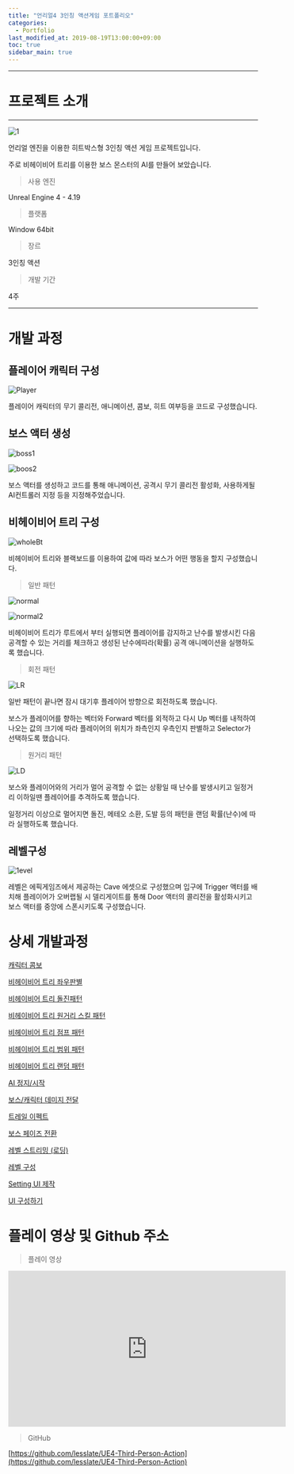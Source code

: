 ```yaml
---
title: "언리얼4 3인칭 액션게임 포트폴리오"
categories: 
  - Portfolio
last_modified_at: 2019-08-19T13:00:00+09:00
toc: true
sidebar_main: true
---
```



***

# 프로젝트 소개

***

![1](https://github.com/lesslate/lesslate.github.io/blob/master/assets/img/Portfolio/RaidPort/intro.png?raw=true)

언리얼 엔진을 이용한 히트박스형 3인칭 액션 게임 프로젝트입니다.

주로 비헤이비어 트리를 이용한 보스 몬스터의 AI를 만들어 보았습니다.

> 사용 엔진

Unreal Engine 4 - 4.19

> 플랫폼

Window 64bit

> 장르 

3인칭 액션


> 개발 기간

4주

***

# 개발 과정

## 플레이어 캐릭터 구성

![Player](https://github.com/lesslate/lesslate.github.io/blob/master/assets/img/Portfolio/RaidPort/player.png?raw=true)

플레이어 캐릭터의 무기 콜리전, 애니메이션, 콤보, 히트 여부등을 코드로 구성했습니다.  


## 보스 액터 생성

![boss1](https://github.com/lesslate/lesslate.github.io/blob/master/assets/img/Portfolio/RaidPort/boos.png?raw=true)

![boos2](https://github.com/lesslate/lesslate.github.io/blob/master/assets/img/Portfolio/RaidPort/boss2.png?raw=true)


보스 액터를 생성하고 코드를 통해 애니메이션, 공격시 무기 콜리전 활성화, 사용하게될 AI컨트롤러 지정 등을 지정해주었습니다.  


## 비헤이비어 트리 구성

![wholeBt](https://github.com/lesslate/lesslate.github.io/blob/master/assets/img/Portfolio/RaidPort/wholeBT.png?raw=true)

비헤이비어 트리와 블랙보드를 이용하여 값에 따라 보스가 어떤 행동을 할지 구성했습니다. 

> 일반 패턴

![normal](https://github.com/lesslate/lesslate.github.io/blob/master/assets/img/Portfolio/RaidPort/normal.png?raw=true)

![normal2](https://github.com/lesslate/lesslate.github.io/blob/master/assets/img/Portfolio/RaidPort/normal2.png?raw=true)

비헤이비어 트리가 루트에서 부터 실행되면 플레이어를 감지하고 난수를 발생시킨 다음 공격할 수 있는 거리를 체크하고 생성된 난수에따라(확률) 공격 애니메이션을 실행하도록 했습니다.

> 회전 패턴

![LR](https://github.com/lesslate/lesslate.github.io/blob/master/assets/img/Portfolio/RaidPort/leftright.png?raw=true)

일반 패턴이 끝나면 잠시 대기후 플레이어 방향으로 회전하도록 했습니다.


보스가 플레이어를 향하는 벡터와 Forward 벡터를 외적하고 다시 Up 벡터를 내적하여 나오는 값의 크기에 따라 플레이어의 위치가 좌측인지 우측인지 판별하고 Selector가 선택하도록 했습니다.


> 원거리 패턴

![LD](https://github.com/lesslate/lesslate.github.io/blob/master/assets/img/Portfolio/RaidPort/LD.png?raw=true)

보스와 플레이어와의 거리가 멀어 공격할 수 없는 상황일 때 난수를 발생시키고 일정거리 이하일땐 플레이어를 추격하도록 했습니다.

일정거리 이상으로 멀어지면 돌진, 메테오 소환, 도발 등의 패턴을 랜덤 확률(난수)에 따라 실행하도록 했습니다.


## 레벨구성

![1evel](https://github.com/lesslate/lesslate.github.io/blob/master/assets/img/Portfolio/RaidPort/level.png?raw=true)

레벨은 에픽게임즈에서 제공하는 Cave 에셋으로 구성했으며 입구에 Trigger 액터를 배치해 플레이어가 오버랩될 시 델리게이트를 통해 Door 액터의 콜리전을 활성화시키고 보스 액터를 중앙에 스폰시키도록 구성했습니다.  


# 상세 개발과정

[캐릭터 콤보](https://lesslate.github.io/unreal4/%EC%96%B8%EB%A6%AC%EC%96%BC4-C++-%EB%A9%80%ED%8B%B0%ED%94%8C%EB%A0%88%EC%9D%B4-%EC%BA%90%EB%A6%AD%ED%84%B0-%EC%BD%A4%EB%B3%B4/)

[비헤이비어 트리 좌우판별](https://lesslate.github.io/unreal4/%EC%96%B8%EB%A6%AC%EC%96%BC4-%EB%B3%B4%EC%8A%A4-Behavior-Tree-%EC%A2%8C%EC%9A%B0-%ED%8C%90%EB%B3%84/)

[비헤이비어 트리 돌진패턴](https://lesslate.github.io/unreal4/%EC%96%B8%EB%A6%AC%EC%96%BC4-%EB%B3%B4%EC%8A%A4-Behavior-Tree-%EC%9B%90%EA%B1%B0%EB%A6%AC-%EB%8F%8C%EC%A7%84-%ED%8C%A8%ED%84%B4/)

[비헤이비어 트리 원거리 스킬 패턴](https://lesslate.github.io/unreal4/%EC%96%B8%EB%A6%AC%EC%96%BC4-%EB%B3%B4%EC%8A%A4-Behavior-Tree-%EC%9B%90%EA%B1%B0%EB%A6%AC-%EC%8A%A4%ED%82%AC/)

[비헤이비어 트리 점프 패턴](https://lesslate.github.io/unreal4/%EC%96%B8%EB%A6%AC%EC%96%BC4-%EB%B3%B4%EC%8A%A4-Behavior-Tree-%EC%A0%90%ED%94%84-%ED%8C%A8%ED%84%B4/)

[비헤이비어 트리 범위 패턴](https://lesslate.github.io/unreal4/%EC%96%B8%EB%A6%AC%EC%96%BC4-%EB%B3%B4%EC%8A%A4-Behavior-Tree-%EB%B2%94%EC%9C%84-%ED%8C%A8%ED%84%B4/)

[비헤이비어 트리 랜덤 패턴](https://lesslate.github.io/unreal4/%EC%96%B8%EB%A6%AC%EC%96%BC4-%EB%B3%B4%EC%8A%A4-Behavior-Tree-%EB%9E%9C%EB%8D%A4-%ED%8C%A8%ED%84%B4/)

[AI 정지/시작](https://lesslate.github.io/unreal4/%EC%96%B8%EB%A6%AC%EC%96%BC4-%EB%B3%B4%EC%8A%A4-AI%EC%A0%95%EC%A7%80-%EC%8B%9C%EC%9E%91/)

[보스/캐릭터 데미지 전달](https://lesslate.github.io/unreal4/%EC%96%B8%EB%A6%AC%EC%96%BC4-%EB%B3%B4%EC%8A%A4-%EC%BA%90%EB%A6%AD%ED%84%B0-%EB%8D%B0%EB%AF%B8%EC%A7%80-%EC%A0%84%EB%8B%AC/)

[트레일 이펙트](https://lesslate.github.io/unreal4/%EC%96%B8%EB%A6%AC%EC%96%BC4-Trail/)

[보스 페이즈 전환](https://lesslate.github.io/unreal4/%EC%96%B8%EB%A6%AC%EC%96%BC4-%EB%B3%B4%EC%8A%A4-%ED%8E%98%EC%9D%B4%EC%A6%88-Boss-Phase/)

[레벨 스트리밍 (로딩)](https://lesslate.github.io/unreal4/%EC%96%B8%EB%A6%AC%EC%96%BC4-%EB%A0%88%EB%B2%A8-%EC%8A%A4%ED%8A%B8%EB%A6%AC%EB%B0%8D(%EB%A1%9C%EB%94%A9)/)

[레벨 구성](https://lesslate.github.io/unreal4/%EC%96%B8%EB%A6%AC%EC%96%BC4-%EB%A0%88%EB%B2%A8-%EA%B5%AC%EC%84%B1%ED%95%98%EA%B8%B0/)

[Setting UI 제작](https://lesslate.github.io/unreal4/%EC%96%B8%EB%A6%AC%EC%96%BC4-%EC%84%B8%ED%8C%85-UI-%EB%A7%8C%EB%93%A4%EA%B8%B0/)

[UI 구성하기](https://lesslate.github.io/unreal4/%EC%96%B8%EB%A6%AC%EC%96%BC4-UI-%EA%B5%AC%EC%84%B1%ED%95%98%EA%B8%B0/)


# 플레이 영상 및 Github 주소

> 플레이 영상

<iframe width="560" height="315" src="https://www.youtube.com/embed/3UrmHi87_c0" frameborder="0" allow="accelerometer; autoplay; encrypted-media; gyroscope; picture-in-picture" allowfullscreen></iframe>


> GitHub 

[https://github.com/lesslate/UE4-Third-Person-Action](https://github.com/lesslate/UE4-Third-Person-Action)